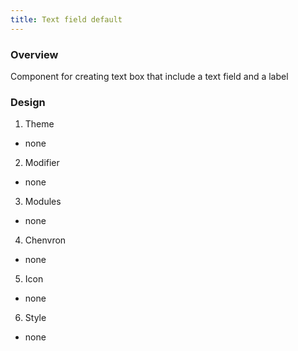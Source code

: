 ```yaml
---
title: Text field default
---
```

### Overview
Component for creating text box that include a text field and a label

### Design
1. Theme
 * none
2. Modifier
 * none
3. Modules
 * none
4. Chenvron
 * none
5. Icon
 * none
6. Style
 * none 
 
